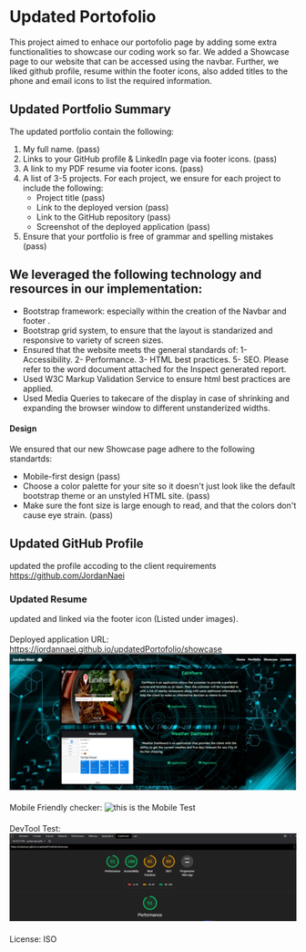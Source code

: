 # Updated Portofolio

This project aimed to enhace our portofolio page by adding some extra functionalities to showcase our coding work so far. We added a Showcase page to our website that can be accessed using the navbar. Further, we liked github profile, resume within the footer icons, also added titles to the phone and email icons to list the required information.

## Updated Portfolio Summary

The updated portfolio contain the following:

1. My full name. (pass)
2. Links to your GitHub profile & LinkedIn page via footer icons. (pass)
3. A link to my PDF resume via footer icons. (pass)
4. A list of 3-5 projects. For each project, we ensure for each project to include the following:
   - Project title (pass)
   - Link to the deployed version (pass)
   - Link to the GitHub repository (pass)
   - Screenshot of the deployed application (pass)
5. Ensure that your portfolio is free of grammar and spelling mistakes (pass)

## We leveraged the following technology and resources in our implementation:

- Bootstrap framework: especially within the creation of the Navbar and footer .
- Bootstrap grid system, to ensure that the layout is standarized and responsive to variety of screen sizes.
- Ensured that the website meets the general standards of:
  1- Accessibility.
  2- Performance.
  3- HTML best practices.
  5- SEO.
  Please refer to the word document attached for the Inspect generated report.
- Used W3C Markup Validation Service to ensure html best practices are applied.
- Used Media Queries to takecare of the display in case of shrinking and expanding the browser window to different unstanderized widths.

#### Design

We ensured that our new Showcase page adhere to the following standartds:

- Mobile-first design (pass)
- Choose a color palette for your site so it doesn't just look like
  the default bootstrap theme or an unstyled HTML site. (pass)
- Make sure the font size is large enough to read, and that the colors don't cause eye strain. (pass)

## Updated GitHub Profile

updated the profile accoding to the client requirements https://github.com/JordanNaei

### Updated Resume

updated and linked via the footer icon (Listed under images).

####
Deployed application URL: https://jordannaei.github.io/updatedPortofolio/showcase
<img src="images/CaptureApp.PNG" alt= "this is the updated page">

####
Mobile Friendly checker:
<img src="images/npm-i.PNG" alt= "this is the Mobile Test">

####
DevTool Test:
<img src="images/devT.PNG" alt= "this is the DevTool Test">

####
License: ISO